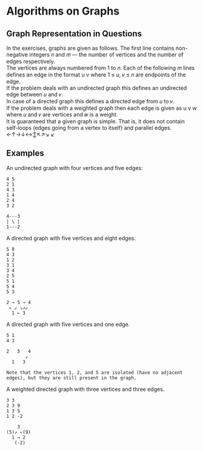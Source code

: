 # Algorithms on Graphs

## Graph Representation in Questions
In the exercises, graphs are given as follows. The first line contains non-negative integers 𝑛 and 𝑚 — the number of vertices and the number of edges respectively. <br>
The vertices are always numbered from 1 to 𝑛. Each of the following 𝑚 lines defines an edge in the format u v where 1 ≤ 𝑢, 𝑣 ≤ 𝑛 are endpoints of the edge. <br>
If the problem deals with an undirected graph this defines an undirected edge between 𝑢 and 𝑣. <br>
In case of a directed graph this defines a directed edge from 𝑢 to 𝑣. <br>
If the problem deals with a weighted graph then each edge is given as u v w where 𝑢 and 𝑣 are vertices and 𝑤 is a weight.<br>
It is guaranteed that a given graph is simple. That is, it does not contain self-loops (edges going from a vertex to itself) and parallel edges.
←↑→↓↔↕↖↗↘ ↙

## Examples

An undirected graph with four vertices and five edges:

    4 5
    2 1
    4 3
    1 4
    2 4
    3 2

    4---3
    | \ |
    1---2
    
A directed graph with five vertices and eight edges.

    5 8
    4 3
    1 2
    3 1
    3 4
    2 5
    5 1
    5 4
    5 3

    2 → 5 → 4
     ↖ ↙ ↘↗↙
      1 ← 3
    
A directed graph with five vertices and one edge.

    5 1
    4 3

    2   5   4
           ↙
      1   3
    
    Note that the vertices 1, 2, and 5 are isolated (have no adjacent edges), but they are still present in the graph.

A weighted directed graph with three vertices and three edges.

    3 3
    2 3 9
    1 3 5
    1 2 -2
    
        3
    (5)↗ ↖(9)
      1 → 2
       (-2)
       
